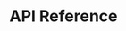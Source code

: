 ---
title: API Reference

language_tabs: # must be one of https://git.io/vQNgJ
  - csharp: C#
  - javascript: JavaScript
  - http: HTTP  

toc_footers:
  - <a target="_blank" href="https://portal.blip.ai">Sign Up for a BLiP Account</a>
  

includes:
  - en/introduction
  
  - en/concept
  - en/concepts2/addressing
  - en/concepts2/channels
  - en/concepts2/messages
  - en/concepts2/handle-messages
  - en/concepts2/notifications
  - en/concepts2/handle-notifications
  - en/concepts2/commands
  - en/concepts2/handle-commands

  - en/sdks
  - en/webhook

  - --Authentication
  - en/auth  

  - en/content-types
  - en/content-types/text
  - en/content-types/media-link
  - en/content-types/chatstate
  - en/content-types/location
  - en/content-types/document-select
  - en/content-types/collection
  - en/content-types/list
  - en/content-types/select
  - en/content-types/payment-receipt
  - en/content-types/web-link
  - en/content-types/payment-invoice
  - en/content-types/native
  - en/content-types/sensitive
  - en/content-types/input
  - en/content-types/resource
  - en/content-types/redirect

  - --Content Types Samples
  - en/content-types-samples/texto
  - en/content-types-samples/images
  - en/content-types-samples/gif
  - en/content-types-samples/audio
  - en/content-types-samples/video
  - en/content-types-samples/documents
  - en/content-types-samples/carousel
  - en/content-types-samples/quickreply
  - en/content-types-samples/menu
  - en/content-types-samples/send-location
  - en/content-types-samples/receive-location

  - en/extensions
  - en/extensions/event-track
  - en/extensions/scheduler
  - en/extensions/broadcast
  - en/extensions/bucket
  - en/extensions/directory  
  - en/extensions/resources
  - en/extensions/contacts
  - en/extensions/threads
  - en/extensions/profile
  - en/extensions/artificial-intelligence
  - en/extensions/delegation
  - en/extensions/tunnel

  - --Integrations
  - en/channels/blip-chat
  - en/channels/mailgun
  - en/channels/messenger
  - en/channels/skype
  - en/channels/takeio
  - en/channels/tangram
  - en/channels/telegram
  - en/channels/payment

search: true
---
